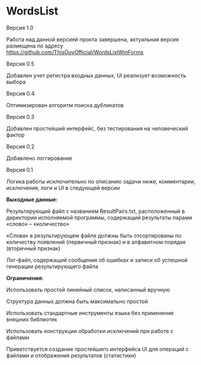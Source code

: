 # WordsList


Версия 1.0

Работа над данной версией прокта завершена, актуальная версия размещена по адресу https://github.com/ThisGuyOfficial/WordsListWinForms



Версия 0.5

Добавлен учет регистра входных данных, UI реализует возможность выбора 

Версия 0.4

Оптимизирован алгоритм поиска дубликатов

Версия 0.3

Добавлен простейший интерфейс, без тестирования на человеческий фактор

Версия 0.2

Добавлено логгирование

Версия 0.1

Логика работы исключительно по описанию задачи ниже, комментарии, исключения, логи и UI в следующей версии

**Выходные данные:**

Результирующий файл с названием ResultPairs.txt, расположенный в директории исполняемой программы, содержащий результаты парами «слово» – «количество»

«Слова» в результирующем файле должны быть отсортированы по количеству появлений (первичный признак) и в алфавитном порядке (вторичный признак)

Лог-файл, содержащий сообщения об ошибках и записи об успешной генерации результирующего файла


**Ограничения:**

Использовать простой линейный список, написанный вручную

Структура данных должна быть максимально простой

Использовать стандартные инструменты языка без применения внешних библиотек

Использовать конструкции обработки исключений при работе с файлами

Приветствуется создание простейшего интерфейса UI для операций с файлами и отображения результатов (статистики)

